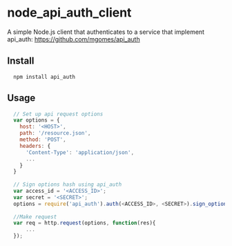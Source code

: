 # node_api_auth_client #

A simple Node.js client that authenticates to a service that implement api_auth: https://github.com/mgomes/api_auth

## Install ##
```
  npm install api_auth
```

## Usage ##
```js
  // Set up api request options
  var options = {
    host: '<HOST>',
    path: '/resource.json',
    method: 'POST',
    headers: {
      'Content-Type': 'application/json',
      ...
    }
  }
  
  // Sign options hash using api_auth
  var access_id = '<ACCESS_ID>';
  var secret = '<SECRET>';
  options = require('api_auth').auth(<ACCESS_ID>, <SECRET>).sign_options(options, content_body);
  
  //Make request
  var req = http.request(options, function(res){
      ...
  });
```

